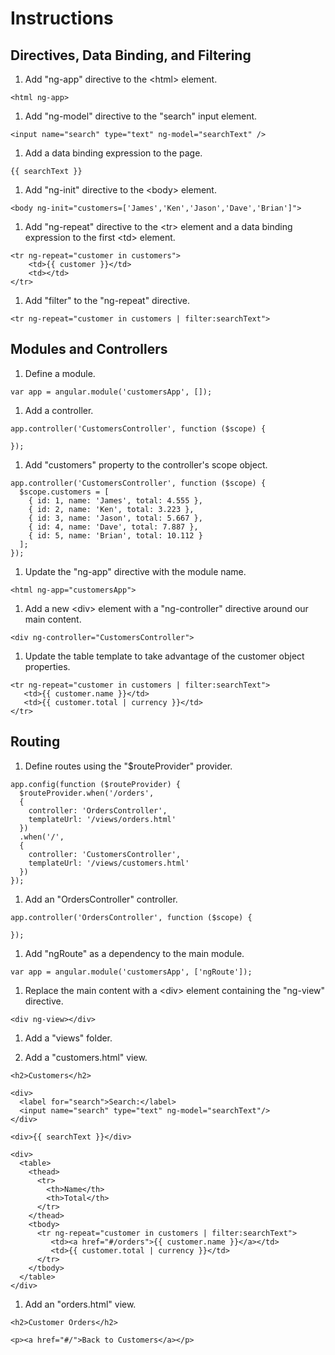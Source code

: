
# Instructions

## Directives, Data Binding, and Filtering

1. Add "ng-app" directive to the &lt;html&gt; element.

 ```
 <html ng-app>
 ```

1. Add "ng-model" directive to the "search" input element.

 ```
 <input name="search" type="text" ng-model="searchText" />
 ```

1. Add a data binding expression to the page.

 ```
 {{ searchText }}
 ```

1. Add "ng-init" directive to the &lt;body&gt; element.

 ```
 <body ng-init="customers=['James','Ken','Jason','Dave','Brian']">
 ```

1. Add "ng-repeat" directive to the &lt;tr&gt; element and a data binding expression to the first &lt;td&gt; element.

 ```
 <tr ng-repeat="customer in customers">
     <td>{{ customer }}</td>
     <td></td>
 </tr>
 ```

1. Add "filter" to the "ng-repeat" directive.

 ```
 <tr ng-repeat="customer in customers | filter:searchText">
 ```

## Modules and Controllers

1. Define a module.

 ```
 var app = angular.module('customersApp', []);
 ```

1. Add a controller.

 ```
 app.controller('CustomersController', function ($scope) {

 });
 ```

1. Add "customers" property to the controller's scope object.

 ```
 app.controller('CustomersController', function ($scope) {
   $scope.customers = [
     { id: 1, name: 'James', total: 4.555 },
     { id: 2, name: 'Ken', total: 3.223 },
     { id: 3, name: 'Jason', total: 5.667 },
     { id: 4, name: 'Dave', total: 7.887 },
     { id: 5, name: 'Brian', total: 10.112 }
   ];
 });
 ```

1. Update the "ng-app" directive with the module name.

 ```
 <html ng-app="customersApp">
 ```

1. Add a new &lt;div&gt; element with a "ng-controller" directive around our main content.

 ```
 <div ng-controller="CustomersController">
 ```

1. Update the table template to take advantage of the customer object properties.

 ```
 <tr ng-repeat="customer in customers | filter:searchText">
    <td>{{ customer.name }}</td>
    <td>{{ customer.total | currency }}</td>
 </tr>
 ```

## Routing

1. Define routes using the "$routeProvider" provider.

 ```
 app.config(function ($routeProvider) {
   $routeProvider.when('/orders',
   {
     controller: 'OrdersController',
     templateUrl: '/views/orders.html'
   })
   .when('/',
   {
     controller: 'CustomersController',
     templateUrl: '/views/customers.html'
   })
 });
 ```

1. Add an "OrdersController" controller.

 ```
 app.controller('OrdersController', function ($scope) {

 });
 ```

1. Add "ngRoute" as a dependency to the main module.

 ```
 var app = angular.module('customersApp', ['ngRoute']);
 ```

1. Replace the main content with a &lt;div&gt; element containing the "ng-view" directive.

 ```
 <div ng-view></div>
 ```

1. Add a "views" folder.

1. Add a "customers.html" view.

 ```
 <h2>Customers</h2>

 <div>
   <label for="search">Search:</label>
   <input name="search" type="text" ng-model="searchText"/>
 </div>

 <div>{{ searchText }}</div>

 <div>
   <table>
     <thead>
       <tr>
         <th>Name</th>
         <th>Total</th>
       </tr>
     </thead>
     <tbody>
       <tr ng-repeat="customer in customers | filter:searchText">
          <td><a href="#/orders">{{ customer.name }}</a></td>
          <td>{{ customer.total | currency }}</td>
       </tr>
     </tbody>
   </table>
 </div>
 ```

1. Add an "orders.html" view.

 ```
 <h2>Customer Orders</h2>

 <p><a href="#/">Back to Customers</a></p>
 ```
